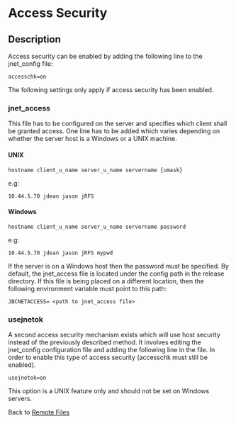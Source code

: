 # Access Security

<PageHeader />

## Description

Access security can be enabled by adding the following line to the jnet\_config file:

```
accesschk=on
```

The following settings only apply if access security has been enabled.

### jnet\_access  

This file has to be configured on the server and specifies which client shall be granted access. One line has to be added which varies depending on whether the server host is a Windows or a UNIX machine.

#### UNIX

```
hostname client_u_name server_u_name servername {umask}  
```

e.g:

```
10.44.5.70 jdean jason jRFS
```

#### Windows

```
hostname client_u_name server_u_name servername password
```

e.g:

```
10.44.5.70 jdean jason jRFS mypwd
```

If the server is on a Windows host then the password must be specified. By default, the jnet\_access file is located under the config path in the release directory. If this file is being placed on a different location, then the following environment variable must point to this path:

```
JBCNETACCESS= <path to jnet_access file>
```

### usejnetok  

A second access security mechanism exists which will use host security instead of the previously described method. It involves editing the jnet\_config configuration file and adding the following line in the file. In order to enable this type of access security (accesschk must still be enabled).

```
usejnetok=on
```

This option is a UNIX feature only and should not be set on Windows servers.

Back to [Remote Files](./../jbase-remote-file-service/README.md)
  
<PageFooter />
